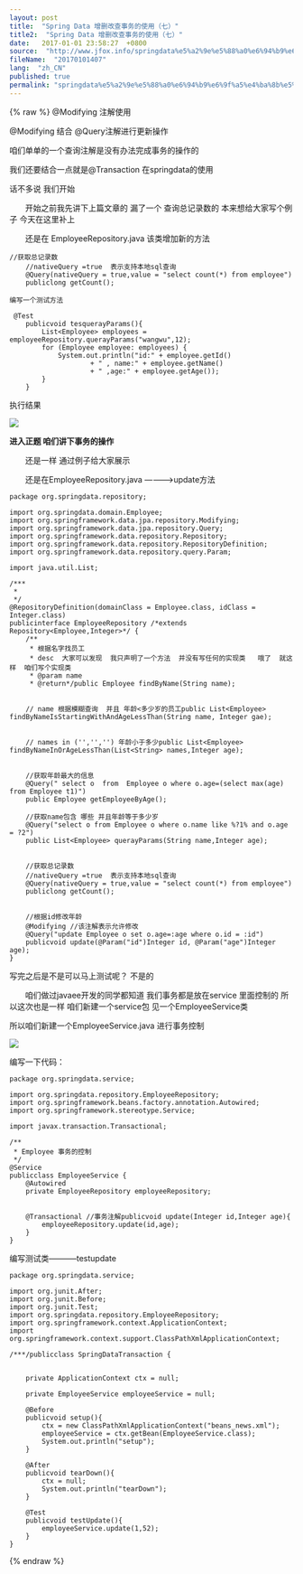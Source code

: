 ```yaml
---
layout: post
title:  "Spring Data 增删改查事务的使用（七）"
title2:  "Spring Data 增删改查事务的使用（七）"
date:   2017-01-01 23:58:27  +0800
source:  "http://www.jfox.info/springdata%e5%a2%9e%e5%88%a0%e6%94%b9%e6%9f%a5%e4%ba%8b%e5%8a%a1%e7%9a%84%e4%bd%bf%e7%94%a8%e4%b8%83.html"
fileName:  "20170101407"
lang:  "zh_CN"
published: true
permalink: "springdata%e5%a2%9e%e5%88%a0%e6%94%b9%e6%9f%a5%e4%ba%8b%e5%8a%a1%e7%9a%84%e4%bd%bf%e7%94%a8%e4%b8%83.html"
---
```

{% raw %}
@Modifying 注解使用

@Modifying 结合 @Query注解进行更新操作

咱们单单的一个查询注解是没有办法完成事务的操作的

我们还要结合一点就是@Transaction 在springdata的使用

话不多说 我们开始

　　开始之前我先讲下上篇文章的 漏了一个 查询总记录数的  本来想给大家写个例子   今天在这里补上

　　还是在 EmployeeRepository.java 该类增加新的方法

    //获取总记录数
        //nativeQuery =true  表示支持本地sql查询
        @Query(nativeQuery = true,value = "select count(*) from employee")
        publiclong getCount();

    编写一个测试方法

     @Test
        publicvoid tesquerayParams(){
            List<Employee> employees = employeeRepository.querayParams("wangwu",12);
            for (Employee employee: employees) {
                System.out.println("id:" + employee.getId()
                        + " , name:" + employee.getName()
                        + " ,age:" + employee.getAge());
            }
        }

 执行结果

![](681ab73.png)

**进入正题  咱们讲下事务的操作**

　　还是一样 通过例子给大家展示

　　还是在EmployeeRepository.java  ———->update方法

    package org.springdata.repository;
    
    import org.springdata.domain.Employee;
    import org.springframework.data.jpa.repository.Modifying;
    import org.springframework.data.jpa.repository.Query;
    import org.springframework.data.repository.Repository;
    import org.springframework.data.repository.RepositoryDefinition;
    import org.springframework.data.repository.query.Param;
    
    import java.util.List;
    
    /***
     *
     */
    @RepositoryDefinition(domainClass = Employee.class, idClass = Integer.class)
    publicinterface EmployeeRepository /*extends Repository<Employee,Integer>*/ {
        /**
         * 根据名字找员工
         * desc  大家可以发现  我只声明了一个方法  并没有写任何的实现类   哦了  就这样  咱们写个实现类
         * @param name
         * @return*/public Employee findByName(String name);
    
    
        // name 根据模糊查询  并且 年龄<多少岁的员工public List<Employee> findByNameIsStartingWithAndAgeLessThan(String name, Integer gae);
    
    
        // names in ('','','') 年龄小于多少public List<Employee> findByNameInOrAgeLessThan(List<String> names,Integer age);
    
    
        //获取年龄最大的信息
        @Query(" select o  from  Employee o where o.age=(select max(age) from Employee t1)")
        public Employee getEmployeeByAge();
    
        //获取name包含 哪些 并且年龄等于多少岁
        @Query("select o from Employee o where o.name like %?1% and o.age = ?2")
        public List<Employee> querayParams(String name,Integer age);
    
    
        //获取总记录数
        //nativeQuery =true  表示支持本地sql查询
        @Query(nativeQuery = true,value = "select count(*) from employee")
        publiclong getCount();
    
    
        //根据id修改年龄
        @Modifying //该注解表示允许修改
        @Query("update Employee o set o.age=:age where o.id = :id")
        publicvoid update(@Param("id")Integer id, @Param("age")Integer age);
    }

写完之后是不是可以马上测试呢？  不是的

　　咱们做过javaee开发的同学都知道  我们事务都是放在service 里面控制的 所以这次也是一样  咱们新建一个service包  见一个EmployeeService类

所以咱们新建一个EmployeeService.java 进行事务控制

![](e7c9f5c.png)

编写一下代码：

    package org.springdata.service;
    
    import org.springdata.repository.EmployeeRepository;
    import org.springframework.beans.factory.annotation.Autowired;
    import org.springframework.stereotype.Service;
    
    import javax.transaction.Transactional;
    
    /**
     * Employee 事务的控制
     */
    @Service
    publicclass EmployeeService {
        @Autowired
        private EmployeeRepository employeeRepository;
    
    
        @Transactional //事务注解publicvoid update(Integer id,Integer age){
            employeeRepository.update(id,age);
        }
    }

 编写测试类———–testupdate

    package org.springdata.service;
    
    import org.junit.After;
    import org.junit.Before;
    import org.junit.Test;
    import org.springdata.repository.EmployeeRepository;
    import org.springframework.context.ApplicationContext;
    import org.springframework.context.support.ClassPathXmlApplicationContext;
    
    /***/publicclass SpringDataTransaction {
    
    
        private ApplicationContext ctx = null;
    
        private EmployeeService employeeService = null;
    
        @Before
        publicvoid setup(){
            ctx = new ClassPathXmlApplicationContext("beans_news.xml");
            employeeService = ctx.getBean(EmployeeService.class);
            System.out.println("setup");
        }
    
        @After
        publicvoid tearDown(){
            ctx = null;
            System.out.println("tearDown");
        }
    
        @Test
        publicvoid testUpdate(){
            employeeService.update(1,52);
        }
    }
{% endraw %}